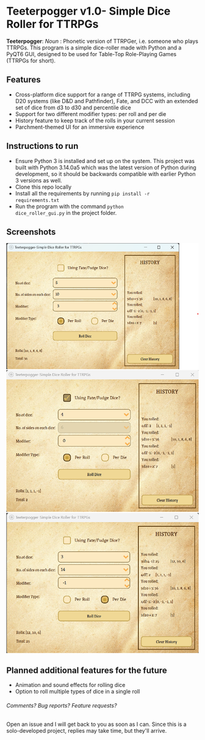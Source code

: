 # Teeterpogger v1.0- Simple Dice Roller for TTRPGs

**Teeterpogger**: *Noun* : Phonetic version of TTRPGer, i.e. someone who plays TTRPGs.
This program is a simple dice-roller made with Python and a PyQT6 GUI, designed to be used for Table-Top Role-Playing Games (TTRPGs for short).

## Features

- Cross-platform dice support for a range of TTRPG systems, including D20 systems (like D&D and Pathfinder), Fate, and DCC with an extended set of dice from d3 to d30 and percentile dice
- Support for two different modifier types: per roll and per die
- History feature to keep track of the rolls in your current session
- Parchment-themed UI for an immersive experience

## Instructions to run

- Ensure Python 3 is installed and set up on the system. This project was built with Python 3.14.0a5 which was the latest version of Python during development, so it should be backwards compatible with earlier Python 3 versions as well.
- Clone this repo locally
- Install all the requirements by running <code>pip install -r requirements.txt</code>
- Run the program with the command <code>python dice_roller_gui.py</code> in the project folder.

## Screenshots

![Dice Roller UI](/images/ss_ttrpg.png)
![Dice Roller- Fate Dice](/images/ss_ttrpg_fate.png)
![Dice Roller- Per Die](/images/ss_ttrpg_perdie.png)

## Planned additional features for the future

- Animation and sound effects for rolling dice
- Option to roll multiple types of dice in a single roll

<h6> Comments? Bug reports? Feature requests?</h6>
Open an issue and I will get back to you as soon as I can. Since this is a solo-developed project, replies may take time, but they'll arrive.